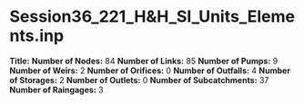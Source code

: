 # Session36_221_H&H_SI_Units_Elements.inp
**Title:** 
**Number of Nodes:** 84
**Number of Links:** 85
**Number of Pumps:** 9
**Number of Weirs:** 2
**Number of Orifices:** 0
**Number of Outfalls:** 4
**Number of Storages:** 2
**Number of Outlets:** 0
**Number of Subcatchments:** 37
**Number of Raingages:** 3
